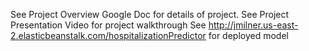 See Project Overview Google Doc for details of project.
See Project Presentation Video for project walkthrough
See http://jmilner.us-east-2.elasticbeanstalk.com/hospitalizationPredictor for deployed model
